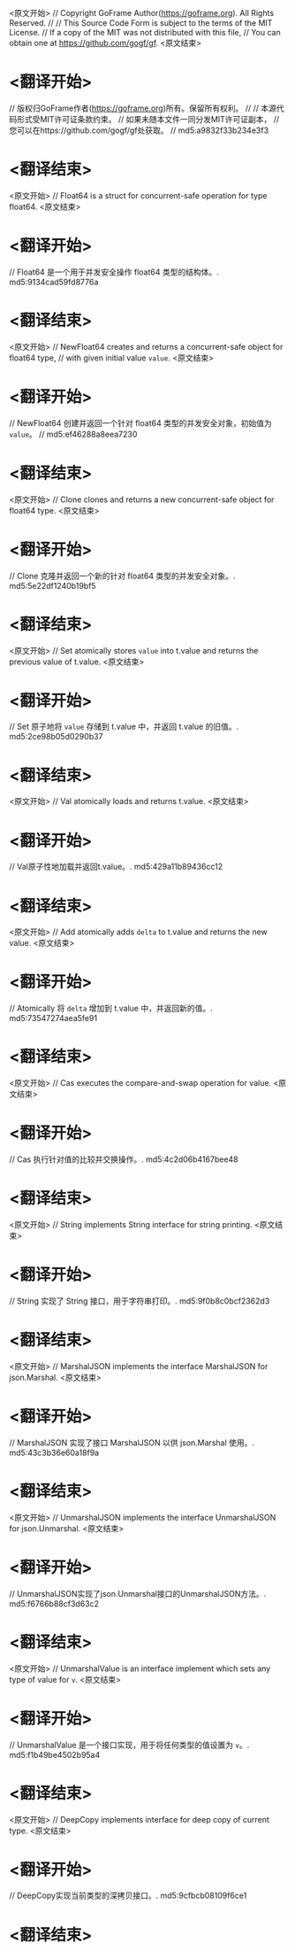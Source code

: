 
<原文开始>
// Copyright GoFrame Author(https://goframe.org). All Rights Reserved.
//
// This Source Code Form is subject to the terms of the MIT License.
// If a copy of the MIT was not distributed with this file,
// You can obtain one at https://github.com/gogf/gf.
<原文结束>

# <翻译开始>
// 版权归GoFrame作者(https://goframe.org)所有。保留所有权利。
//
// 本源代码形式受MIT许可证条款约束。
// 如果未随本文件一同分发MIT许可证副本，
// 您可以在https://github.com/gogf/gf处获取。
// md5:a9832f33b234e3f3
# <翻译结束>


<原文开始>
// Float64 is a struct for concurrent-safe operation for type float64.
<原文结束>

# <翻译开始>
// Float64 是一个用于并发安全操作 float64 类型的结构体。. md5:9134cad59fd8776a
# <翻译结束>


<原文开始>
// NewFloat64 creates and returns a concurrent-safe object for float64 type,
// with given initial value `value`.
<原文结束>

# <翻译开始>
// NewFloat64 创建并返回一个针对 float64 类型的并发安全对象，初始值为 `value`。
// md5:ef46288a8eea7230
# <翻译结束>


<原文开始>
// Clone clones and returns a new concurrent-safe object for float64 type.
<原文结束>

# <翻译开始>
// Clone 克隆并返回一个新的针对 float64 类型的并发安全对象。. md5:5e22df1240b19bf5
# <翻译结束>


<原文开始>
// Set atomically stores `value` into t.value and returns the previous value of t.value.
<原文结束>

# <翻译开始>
// Set 原子地将 `value` 存储到 t.value 中，并返回 t.value 的旧值。. md5:2ce98b05d0290b37
# <翻译结束>


<原文开始>
// Val atomically loads and returns t.value.
<原文结束>

# <翻译开始>
// Val原子性地加载并返回t.value。. md5:429a11b89436cc12
# <翻译结束>


<原文开始>
// Add atomically adds `delta` to t.value and returns the new value.
<原文结束>

# <翻译开始>
// Atomically 将 `delta` 增加到 t.value 中，并返回新的值。. md5:73547274aea5fe91
# <翻译结束>


<原文开始>
// Cas executes the compare-and-swap operation for value.
<原文结束>

# <翻译开始>
// Cas 执行针对值的比较并交换操作。. md5:4c2d06b4167bee48
# <翻译结束>


<原文开始>
// String implements String interface for string printing.
<原文结束>

# <翻译开始>
// String 实现了 String 接口，用于字符串打印。. md5:9f0b8c0bcf2362d3
# <翻译结束>


<原文开始>
// MarshalJSON implements the interface MarshalJSON for json.Marshal.
<原文结束>

# <翻译开始>
// MarshalJSON 实现了接口 MarshalJSON 以供 json.Marshal 使用。. md5:43c3b36e60a18f9a
# <翻译结束>


<原文开始>
// UnmarshalJSON implements the interface UnmarshalJSON for json.Unmarshal.
<原文结束>

# <翻译开始>
// UnmarshalJSON实现了json.Unmarshal接口的UnmarshalJSON方法。. md5:f6766b88cf3d63c2
# <翻译结束>


<原文开始>
// UnmarshalValue is an interface implement which sets any type of value for `v`.
<原文结束>

# <翻译开始>
// UnmarshalValue 是一个接口实现，用于将任何类型的值设置为 `v`。. md5:f1b49be4502b95a4
# <翻译结束>


<原文开始>
// DeepCopy implements interface for deep copy of current type.
<原文结束>

# <翻译开始>
// DeepCopy实现当前类型的深拷贝接口。. md5:9cfbcb08109f6ce1
# <翻译结束>

